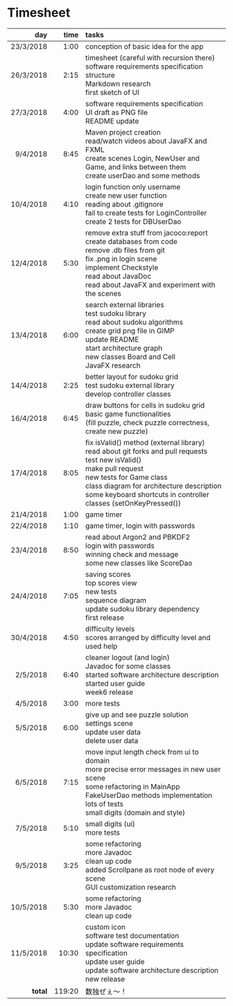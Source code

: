 ﻿# Timesheet
day | time | tasks
---:|---:|:---
23/3/2018 | 1:00 | conception of basic idea for the app
26/3/2018 | 2:15 | <span>timesheet (careful with recursion there)<br>software requirements specification structure<br>Markdown research<br>first sketch of UI</span>
27/3/2018 | 4:00 | <span>software requirements specification<br>UI draft as PNG file<br>README update</span>
9/4/2018 | 8:45 | <span>Maven project creation<br>read/watch videos about JavaFX and FXML<br>create scenes Login, NewUser and Game, and links between them<br>create userDao and some methods</span>
10/4/2018 | 4:10 | <span>login function only username<br>create new user function<br>reading about .gitignore<br>fail to create tests for LoginController<br>create 2 tests for DBUserDao</span>
12/4/2018 | 5:30 | <span>remove extra stuff from jacoco:report<br>create databases from code<br>remove .db files from git<br>fix .png in login scene<br>implement Checkstyle<br>read about JavaDoc<br>read about JavaFX and experiment with the scenes</span>
13/4/2018 | 6:00 | <span>search external libraries<br>test sudoku library<br>read about sudoku algorithms<br>create grid png file in GIMP<br>update README<br>start architecture graph<br>new classes Board and Cell<br>JavaFX research</span>
14/4/2018 | 2:25 | <span>better layout for sudoku grid<br>test sudoku external library<br>develop controller classes</span>
16/4/2018 | 6:45 | <span>draw buttons for cells in sudoku grid<br>basic game functionalities<br>(fill puzzle, check puzzle correctness, create new puzzle)</span>
17/4/2018 | 8:05 | <span>fix isValid() method (external library)<br>read about git forks and pull requests<br>test new isValid()<br>make pull request<br>new tests for Game class<br>class diagram for architecture description<br>some keyboard shortcuts in controller classes (setOnKeyPressed())</span>
21/4/2018 | 1:00 | game timer
22/4/2018 | 1:10 | game timer, login with passwords
23/4/2018 | 8:50 | <span>read about Argon2 and PBKDF2<br>login with passwords<br>winning check and message<br>some new classes like ScoreDao</span>
24/4/2018 | 7:05 | <span>saving scores<br>top scores view<br>new tests<br>sequence diagram<br>update sudoku library dependency<br>first release</span>
30/4/2018 | 4:50 | <span>difficulty levels<br>scores arranged by difficulty level and used help</span>
2/5/2018 | 6:40 | <span>cleaner logout (and login)<br>Javadoc for some classes<br>started software architecture description<br>started user guide<br>week6 release</span>
4/5/2018 | 3:00 | more tests
5/5/2018 | 6:00 | <span>give up and see puzzle solution<br>settings scene<br>update user data<br>delete user data</span>
6/5/2018 | 7:15 | <span>move input length check from ui to domain<br>more precise error messages in new user scene<br>some refactoring in MainApp<br>FakeUserDao methods implementation<br>lots of tests<br>small digits (domain and style)</span>
7/5/2018 | 5:10 | <span>small digits (ui)<br>more tests</span>
9/5/2018 | 3:25 | <span>some refactoring<br>more Javadoc<br>clean up code<br>added Scrollpane as root node of every scene<br>GUI customization research</span>
10/5/2018 | 5:30 | <span>some refactoring<br>more Javadoc<br>clean up code</span>
11/5/2018 | 10:30 | <span>custom icon<br>software test documentation<br>update software requirements specification<br>update user guide<br>update software architecture description<br>new release</span>
**total** | 119:20 |数独ぜぇ～！
